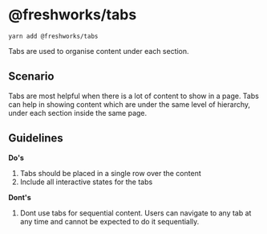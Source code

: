 @freshworks/tabs
==============================================================================

```
yarn add @freshworks/tabs
```

Tabs are used to organise content under each section.

Scenario
------------------------------------------------------------------------------
Tabs are most helpful when there is a lot of content to show in a page. Tabs can help in showing content which are under the same level of hierarchy, under each section inside the same page.

Guidelines
------------------------------------------------------------------------------
**Do's**
1. Tabs should be placed in a single row over the content
2. Include all interactive states for the tabs


**Dont's**
1. Dont use tabs for sequential content. Users can navigate to any tab at any time and cannot be expected to do it sequentially.
